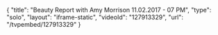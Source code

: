 {
    "title": "Beauty Report with Amy Morrison 11.02.2017 - 07 PM",
    "type": "solo",
    "layout": "iframe-static",
    "videoId": "127913329",
    "url": "\/tvpembed\/127913329"
}